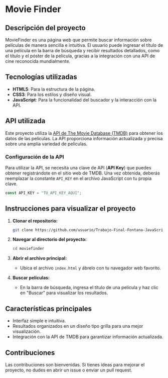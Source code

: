 # Movie Finder

## Descripción del proyecto
MovieFinder es una página web que permite buscar información sobre películas de manera sencilla e intuitiva. El usuario puede ingresar el título de una película en la barra de búsqueda y recibir resultados detallados, como el título y el póster de la película, gracias a la integración con una API de cine reconocida mundialmente.

## Tecnologías utilizadas
- **HTML5**: Para la estructura de la página.
- **CSS3**: Para los estilos y diseño visual.
- **JavaScript**: Para la funcionalidad del buscador y la interacción con la API.

## API utilizada
Este proyecto utiliza la [API de The Movie Database (TMDB)](https://www.themoviedb.org/) para obtener los datos de las películas. La API proporciona información actualizada y precisa sobre una amplia variedad de películas.

### Configuración de la API
Para utilizar la API, se necesita una clave de API (**API Key**) que puedes obtener registrándote en el sitio web de TMDB. Una vez obtenida, deberás reemplazar la constante `API_KEY` en el archivo JavaScript con tu propia clave.

```javascript
const API_KEY = "TU_API_KEY_AQUÍ";
```

## Instrucciones para visualizar el proyecto

1. **Clonar el repositorio:**
   ```bash
   git clone https://github.com/usuario/Trabajo-Final-Fontana-JavaScript.git
   ```

2. **Navegar al directorio del proyecto:**
   ```bash
   cd moviefinder
   ```

3. **Abrir el archivo principal:**
   - Ubica el archivo `index.html` y ábrelo con tu navegador web favorito.

4. **Buscar películas:**
   - En la barra de búsqueda, ingresa el título de una película y haz clic en "Buscar" para visualizar los resultados.

## Características principales
- Interfaz simple e intuitiva.
- Resultados organizados en un diseño tipo grilla para una mejor visualización.
- Integración con la API de TMDB para garantizar información actualizada.

## Contribuciones
Las contribuciones son bienvenidas. Si tienes ideas para mejorar el proyecto, no dudes en abrir un issue o enviar un pull request.

